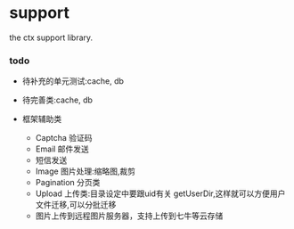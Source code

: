 # support
the ctx support library.

### todo

* 待补充的单元测试:cache, db
* 待完善类:cache, db

* 框架辅助类

    * Captcha 验证码
    * Email 邮件发送
    * 短信发送
    * Image 图片处理:缩略图,裁剪
    * Pagination 分页类
    * Upload 上传类:目录设定中要跟uid有关 getUserDir,这样就可以方便用户文件迁移,可以分批迁移
    * 图片上传到远程图片服务器，支持上传到七牛等云存储
